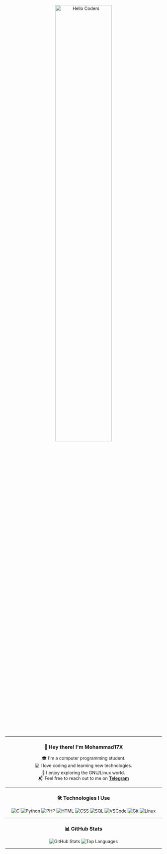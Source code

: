 <div align="center">

<img src="https://github.com/SP-XD/SP-XD/blob/main/images/hellocoders_rounded.gif?raw=true" alt="Hello Coders" width="60%"/>  

---

### 👋 Hey there! I'm **Mohammad17X**
🎓 I'm a computer programming student.  
💻 I love coding and learning new technologies.  
🐧 I enjoy exploring the GNU/Linux world.  
📬 Feel free to reach out to me on **[Telegram](https://t.me/spxd007)**  

---

### 🛠️ Technologies I Use

![C](https://img.shields.io/badge/C-00599C?style=flat&logo=c&logoColor=white)
![Python](https://img.shields.io/badge/Python-FFD43B?style=flat&logo=python&logoColor=darkgreen)
![PHP](https://img.shields.io/badge/PHP-777BB4?style=flat&logo=php&logoColor=white)
![HTML](https://img.shields.io/badge/HTML5-E34F26?style=flat&logo=html5&logoColor=white)
![CSS](https://img.shields.io/badge/CSS3-1572B6?style=flat&logo=css3&logoColor=white)
![SQL](https://img.shields.io/badge/SQL-4479A1?style=flat&logo=mysql&logoColor=white)
![VSCode](https://img.shields.io/badge/VSCode-007ACC?style=flat&logo=visual-studio-code&logoColor=white)
![Git](https://img.shields.io/badge/Git-E44C30?style=flat&logo=git&logoColor=white)
![Linux](https://img.shields.io/badge/Linux-FCC624?style=flat&logo=linux&logoColor=black)

---

### 📊 GitHub Stats

![GitHub Stats](https://github-readme-stats.vercel.app/api?username=muhammed17X&show_icons=true&theme=tokyonight)
![Top Languages](https://github-readme-stats.vercel.app/api/top-langs/?username=muhammed17X&layout=compact&theme=tokyonight)

---
</div>
